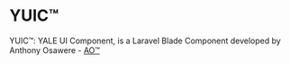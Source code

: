 # YUIC™
YUIC™: YALE UI Component, is a Laravel Blade Component developed by Anthony Osawere - [AO™](https://osawere.com/osawereao)